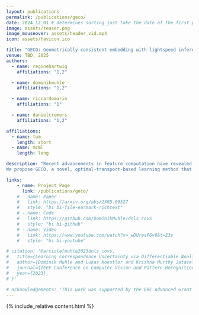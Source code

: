 ```yaml
---
layout: publications
permalink: /publications/geco/
date: 2024_12_01 # determines sorting just take the date of the first publication as YYYY_MM_DD
image: assets/teaser.png
image_mouseover: assets/header_vid.mp4
icon: assets/favicon.ico

title: "GECO: Geometrically consistent embedding with lightspeed inference"
venue: TBD, 2025
authors:
  - name: reginehartwig
    affiliations: "1,2"

  - name: dominikmuhle
    affiliations: "1,2"

  - name: riccardomarin
    affiliations: "1"

  - name: danielcremers
    affiliations: "1,2"

affiliations:
  - name: tum
    length: short
  - name: mcml
    length: long

description: "Recent advancements in feature computation have revealed that self-supervised feature extractors can recognize semantic correspondences. However, these features often lack an understanding of objects' underlying 3D geometry. In this paper, we focus on learning features capable of semantically characterizing parts distinguished by their geometric properties, e.g., left/right eyes or front/back legs. 
We propose GECO, a novel, optimal-transport-based learning method that obtains features geometrically coherent, well-characterizing symmetric points. GECO uses a lightweight model architecture that results in a fast inference, capable of processing images at 30fps. Our method is interpretable and generalizes across datasets, achieving state-of-the-art performance on PFPascal, APK, and CUB datasets improving by 6.0%, 6.2%, and 4.1% respectively. We achieve a speed-up of 98.2% compared to previous methods by using a smaller backbone and a more efficient training scheme. Finally, we find PCK insufficient to analyze the geometrical properties of the features. Hence, we expand our analysis, proposing novel metrics and insights that will be instrumental in developing more geometrically-aware methods."

links:
    - name: Project Page
      link: /publications/geco/
    # - name: Paper
    #   link: https://arxiv.org/abs/2305.09527
    #   style: "bi bi-file-earmark-richtext"
    # - name: Code
    #   link: https://github.com/DominikMuhle/dnls_covs
    #   style: "bi bi-github"
    # - name: Video
    #   link: https://www.youtube.com/watch?v=_wDUresP6v8&t=23s
    #   style: "bi bi-youtube"

# citation: '@article{muhle2023dnls_covs,
#   title={Learning Correspondence Uncertainty via Differentiable Nonlinear Least Squares},
#   author={Dominik Muhle and Lukas Koestler and Krishna Murthy Jatavallabhula and Daniel Cremers},
#   journal={IEEE Conference on Computer Vision and Pattern Recognition (CVPR)},
#   year={2023},
# }'

# acknowledgements: 'This work was supported by the ERC Advanced Grant SIMULACRON, by the Munich Center for Machine Learning and by the EPSRC Programme Grant VisualAI EP/T028572/1.'
---
```



{% include_relative content.html %}
